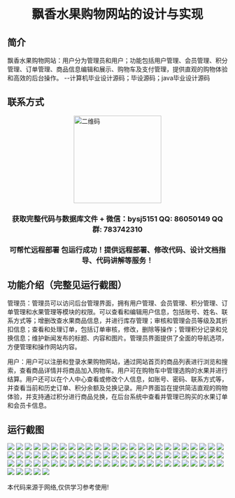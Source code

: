 <p><h1 align="center">飘香水果购物网站的设计与实现</h1></p>

## 简介
飘香水果购物网站：用户分为管理员和用户；功能包括用户管理、会员管理、积分管理、订单管理、商品信息编辑和展示、购物车及支付管理，提供直观的购物体验和高效的后台操作。    --计算机毕业设计源码；毕设源码；java毕业设计源码


## 联系方式
<img src="https://bs-1329754181.cos.ap-shanghai.myqcloud.com/wx.jpg" alt="二维码" style="display: block; margin: 0 auto;" width="200px">
<p><h3 align="center">获取完整代码与数据库文件 + 微信：bysj5151 QQ: 86050149 QQ群: 783742310</h3></p>
<p><h3 align="center">可帮忙远程部署 包运行成功！提供远程部署、修改代码、设计文档指导、代码讲解等服务！</h3></p>

## 功能介绍（完整见运行截图）
管理员：管理员可以访问后台管理界面，拥有用户管理、会员管理、积分管理、订单管理和水果管理等模块的权限。可以查看和编辑用户信息，包括账号、姓名、联系方式等；增删改查水果商品信息，并进行库存管理；审核和管理会员等级及其折扣信息；查看和处理订单，包括订单审核，修改，删除等操作；管理积分记录和兑换信息；维护新闻发布的标题、内容和图片。管理员界面提供了全面的导航选项，方便管理和操作网站内容。

用户：用户可以注册和登录水果购物网站，通过网站首页的商品列表进行浏览和搜索，查看商品详情并将商品加入购物车。用户可在购物车中管理选购的水果并进行结算。用户还可以在个人中心查看或修改个人信息，如账号、密码、联系方式等，并查看当前和历史订单、积分余额及兑换记录。用户界面旨在提供简洁直观的购物体验，并支持通过积分进行商品兑换，在后台系统中查看并管理已购买的水果订单和会员卡信息。


## 运行截图
![](https://bs-1329754181.cos.ap-shanghai.myqcloud.com/spring/FragrantFruitShoppingWebsiteDesignAndImplementation/img/001.jpg)
![](https://bs-1329754181.cos.ap-shanghai.myqcloud.com/spring/FragrantFruitShoppingWebsiteDesignAndImplementation/img/002.jpg)
![](https://bs-1329754181.cos.ap-shanghai.myqcloud.com/spring/FragrantFruitShoppingWebsiteDesignAndImplementation/img/003.jpg)
![](https://bs-1329754181.cos.ap-shanghai.myqcloud.com/spring/FragrantFruitShoppingWebsiteDesignAndImplementation/img/004.jpg)
![](https://bs-1329754181.cos.ap-shanghai.myqcloud.com/spring/FragrantFruitShoppingWebsiteDesignAndImplementation/img/005.jpg)
![](https://bs-1329754181.cos.ap-shanghai.myqcloud.com/spring/FragrantFruitShoppingWebsiteDesignAndImplementation/img/006.jpg)
![](https://bs-1329754181.cos.ap-shanghai.myqcloud.com/spring/FragrantFruitShoppingWebsiteDesignAndImplementation/img/007.jpg)
![](https://bs-1329754181.cos.ap-shanghai.myqcloud.com/spring/FragrantFruitShoppingWebsiteDesignAndImplementation/img/008.jpg)
![](https://bs-1329754181.cos.ap-shanghai.myqcloud.com/spring/FragrantFruitShoppingWebsiteDesignAndImplementation/img/009.jpg)
![](https://bs-1329754181.cos.ap-shanghai.myqcloud.com/spring/FragrantFruitShoppingWebsiteDesignAndImplementation/img/010.jpg)
![](https://bs-1329754181.cos.ap-shanghai.myqcloud.com/spring/FragrantFruitShoppingWebsiteDesignAndImplementation/img/011.jpg)
![](https://bs-1329754181.cos.ap-shanghai.myqcloud.com/spring/FragrantFruitShoppingWebsiteDesignAndImplementation/img/012.jpg)
![](https://bs-1329754181.cos.ap-shanghai.myqcloud.com/spring/FragrantFruitShoppingWebsiteDesignAndImplementation/img/013.jpg)
![](https://bs-1329754181.cos.ap-shanghai.myqcloud.com/spring/FragrantFruitShoppingWebsiteDesignAndImplementation/img/014.jpg)
![](https://bs-1329754181.cos.ap-shanghai.myqcloud.com/spring/FragrantFruitShoppingWebsiteDesignAndImplementation/img/015.jpg)
![](https://bs-1329754181.cos.ap-shanghai.myqcloud.com/spring/FragrantFruitShoppingWebsiteDesignAndImplementation/img/016.jpg)
![](https://bs-1329754181.cos.ap-shanghai.myqcloud.com/spring/FragrantFruitShoppingWebsiteDesignAndImplementation/img/017.jpg)
![](https://bs-1329754181.cos.ap-shanghai.myqcloud.com/spring/FragrantFruitShoppingWebsiteDesignAndImplementation/img/018.jpg)
![](https://bs-1329754181.cos.ap-shanghai.myqcloud.com/spring/FragrantFruitShoppingWebsiteDesignAndImplementation/img/019.jpg)
![](https://bs-1329754181.cos.ap-shanghai.myqcloud.com/spring/FragrantFruitShoppingWebsiteDesignAndImplementation/img/020.jpg)
![](https://bs-1329754181.cos.ap-shanghai.myqcloud.com/spring/FragrantFruitShoppingWebsiteDesignAndImplementation/img/021.jpg)
![](https://bs-1329754181.cos.ap-shanghai.myqcloud.com/spring/FragrantFruitShoppingWebsiteDesignAndImplementation/img/022.jpg)
![](https://bs-1329754181.cos.ap-shanghai.myqcloud.com/spring/FragrantFruitShoppingWebsiteDesignAndImplementation/img/023.jpg)
![](https://bs-1329754181.cos.ap-shanghai.myqcloud.com/spring/FragrantFruitShoppingWebsiteDesignAndImplementation/img/024.jpg)
![](https://bs-1329754181.cos.ap-shanghai.myqcloud.com/spring/FragrantFruitShoppingWebsiteDesignAndImplementation/img/025.jpg)
![](https://bs-1329754181.cos.ap-shanghai.myqcloud.com/spring/FragrantFruitShoppingWebsiteDesignAndImplementation/img/026.jpg)
![](https://bs-1329754181.cos.ap-shanghai.myqcloud.com/spring/FragrantFruitShoppingWebsiteDesignAndImplementation/img/027.jpg)
![](https://bs-1329754181.cos.ap-shanghai.myqcloud.com/spring/FragrantFruitShoppingWebsiteDesignAndImplementation/img/028.jpg)
![](https://bs-1329754181.cos.ap-shanghai.myqcloud.com/spring/FragrantFruitShoppingWebsiteDesignAndImplementation/img/029.jpg)
![](https://bs-1329754181.cos.ap-shanghai.myqcloud.com/spring/FragrantFruitShoppingWebsiteDesignAndImplementation/img/030.jpg)
![](https://bs-1329754181.cos.ap-shanghai.myqcloud.com/spring/FragrantFruitShoppingWebsiteDesignAndImplementation/img/031.jpg)
![](https://bs-1329754181.cos.ap-shanghai.myqcloud.com/spring/FragrantFruitShoppingWebsiteDesignAndImplementation/img/032.jpg)
![](https://bs-1329754181.cos.ap-shanghai.myqcloud.com/spring/FragrantFruitShoppingWebsiteDesignAndImplementation/img/033.jpg)
![](https://bs-1329754181.cos.ap-shanghai.myqcloud.com/spring/FragrantFruitShoppingWebsiteDesignAndImplementation/img/034.jpg)
![](https://bs-1329754181.cos.ap-shanghai.myqcloud.com/spring/FragrantFruitShoppingWebsiteDesignAndImplementation/img/035.jpg)
![](https://bs-1329754181.cos.ap-shanghai.myqcloud.com/spring/FragrantFruitShoppingWebsiteDesignAndImplementation/img/036.jpg)
![](https://bs-1329754181.cos.ap-shanghai.myqcloud.com/spring/FragrantFruitShoppingWebsiteDesignAndImplementation/img/037.jpg)
![](https://bs-1329754181.cos.ap-shanghai.myqcloud.com/spring/FragrantFruitShoppingWebsiteDesignAndImplementation/img/038.jpg)
![](https://bs-1329754181.cos.ap-shanghai.myqcloud.com/spring/FragrantFruitShoppingWebsiteDesignAndImplementation/img/039.jpg)
![](https://bs-1329754181.cos.ap-shanghai.myqcloud.com/spring/FragrantFruitShoppingWebsiteDesignAndImplementation/img/040.jpg)
![](https://bs-1329754181.cos.ap-shanghai.myqcloud.com/spring/FragrantFruitShoppingWebsiteDesignAndImplementation/img/041.jpg)
![](https://bs-1329754181.cos.ap-shanghai.myqcloud.com/spring/FragrantFruitShoppingWebsiteDesignAndImplementation/img/042.jpg)
![](https://bs-1329754181.cos.ap-shanghai.myqcloud.com/spring/FragrantFruitShoppingWebsiteDesignAndImplementation/img/043.jpg)
![](https://bs-1329754181.cos.ap-shanghai.myqcloud.com/spring/FragrantFruitShoppingWebsiteDesignAndImplementation/img/044.jpg)
![](https://bs-1329754181.cos.ap-shanghai.myqcloud.com/spring/FragrantFruitShoppingWebsiteDesignAndImplementation/img/045.jpg)
![](https://bs-1329754181.cos.ap-shanghai.myqcloud.com/spring/FragrantFruitShoppingWebsiteDesignAndImplementation/img/046.jpg)
![](https://bs-1329754181.cos.ap-shanghai.myqcloud.com/spring/FragrantFruitShoppingWebsiteDesignAndImplementation/img/047.jpg)
![](https://bs-1329754181.cos.ap-shanghai.myqcloud.com/spring/FragrantFruitShoppingWebsiteDesignAndImplementation/img/048.jpg)
![](https://bs-1329754181.cos.ap-shanghai.myqcloud.com/spring/FragrantFruitShoppingWebsiteDesignAndImplementation/img/049.jpg)
![](https://bs-1329754181.cos.ap-shanghai.myqcloud.com/spring/FragrantFruitShoppingWebsiteDesignAndImplementation/img/050.jpg)
![](https://bs-1329754181.cos.ap-shanghai.myqcloud.com/spring/FragrantFruitShoppingWebsiteDesignAndImplementation/img/051.jpg)
![](https://bs-1329754181.cos.ap-shanghai.myqcloud.com/spring/FragrantFruitShoppingWebsiteDesignAndImplementation/img/052.jpg)
![](https://bs-1329754181.cos.ap-shanghai.myqcloud.com/spring/FragrantFruitShoppingWebsiteDesignAndImplementation/img/053.jpg)
![](https://bs-1329754181.cos.ap-shanghai.myqcloud.com/spring/FragrantFruitShoppingWebsiteDesignAndImplementation/img/054.jpg)
![](https://bs-1329754181.cos.ap-shanghai.myqcloud.com/spring/FragrantFruitShoppingWebsiteDesignAndImplementation/img/055.jpg)
![](https://bs-1329754181.cos.ap-shanghai.myqcloud.com/spring/FragrantFruitShoppingWebsiteDesignAndImplementation/img/056.jpg)
![](https://bs-1329754181.cos.ap-shanghai.myqcloud.com/spring/FragrantFruitShoppingWebsiteDesignAndImplementation/img/057.jpg)
![](https://bs-1329754181.cos.ap-shanghai.myqcloud.com/spring/FragrantFruitShoppingWebsiteDesignAndImplementation/img/058.jpg)
![](https://bs-1329754181.cos.ap-shanghai.myqcloud.com/spring/FragrantFruitShoppingWebsiteDesignAndImplementation/img/059.jpg)
![](https://bs-1329754181.cos.ap-shanghai.myqcloud.com/spring/FragrantFruitShoppingWebsiteDesignAndImplementation/img/060.jpg)
![](https://bs-1329754181.cos.ap-shanghai.myqcloud.com/spring/FragrantFruitShoppingWebsiteDesignAndImplementation/img/061.jpg)
![](https://bs-1329754181.cos.ap-shanghai.myqcloud.com/spring/FragrantFruitShoppingWebsiteDesignAndImplementation/img/062.jpg)
![](https://bs-1329754181.cos.ap-shanghai.myqcloud.com/spring/FragrantFruitShoppingWebsiteDesignAndImplementation/img/063.jpg)
![](https://bs-1329754181.cos.ap-shanghai.myqcloud.com/spring/FragrantFruitShoppingWebsiteDesignAndImplementation/img/064.jpg)
![](https://bs-1329754181.cos.ap-shanghai.myqcloud.com/spring/FragrantFruitShoppingWebsiteDesignAndImplementation/img/065.jpg)
![](https://bs-1329754181.cos.ap-shanghai.myqcloud.com/spring/FragrantFruitShoppingWebsiteDesignAndImplementation/img/066.jpg)
![](https://bs-1329754181.cos.ap-shanghai.myqcloud.com/spring/FragrantFruitShoppingWebsiteDesignAndImplementation/img/067.jpg)
![](https://bs-1329754181.cos.ap-shanghai.myqcloud.com/spring/FragrantFruitShoppingWebsiteDesignAndImplementation/img/068.jpg)
![](https://bs-1329754181.cos.ap-shanghai.myqcloud.com/spring/FragrantFruitShoppingWebsiteDesignAndImplementation/img/069.jpg)
![](https://bs-1329754181.cos.ap-shanghai.myqcloud.com/spring/FragrantFruitShoppingWebsiteDesignAndImplementation/img/070.jpg)
![](https://bs-1329754181.cos.ap-shanghai.myqcloud.com/spring/FragrantFruitShoppingWebsiteDesignAndImplementation/img/071.jpg)
![](https://bs-1329754181.cos.ap-shanghai.myqcloud.com/spring/FragrantFruitShoppingWebsiteDesignAndImplementation/img/072.jpg)
![](https://bs-1329754181.cos.ap-shanghai.myqcloud.com/spring/FragrantFruitShoppingWebsiteDesignAndImplementation/img/073.jpg)
![](https://bs-1329754181.cos.ap-shanghai.myqcloud.com/spring/FragrantFruitShoppingWebsiteDesignAndImplementation/img/074.jpg)
![](https://bs-1329754181.cos.ap-shanghai.myqcloud.com/spring/FragrantFruitShoppingWebsiteDesignAndImplementation/img/075.jpg)
![](https://bs-1329754181.cos.ap-shanghai.myqcloud.com/spring/FragrantFruitShoppingWebsiteDesignAndImplementation/img/076.jpg)
![](https://bs-1329754181.cos.ap-shanghai.myqcloud.com/spring/FragrantFruitShoppingWebsiteDesignAndImplementation/img/077.jpg)
![](https://bs-1329754181.cos.ap-shanghai.myqcloud.com/spring/FragrantFruitShoppingWebsiteDesignAndImplementation/img/078.jpg)
![](https://bs-1329754181.cos.ap-shanghai.myqcloud.com/spring/FragrantFruitShoppingWebsiteDesignAndImplementation/img/079.jpg)
![](https://bs-1329754181.cos.ap-shanghai.myqcloud.com/spring/FragrantFruitShoppingWebsiteDesignAndImplementation/img/080.jpg)

<p>本代码来源于网络,仅供学习参考使用!</p>
